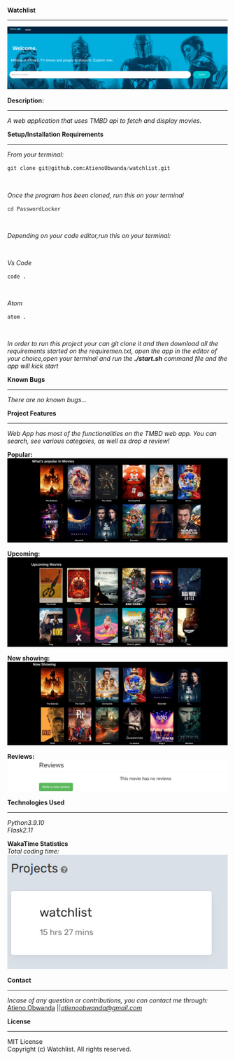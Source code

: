 **Watchlist** <br />
****
![Alt text](/screenshots/banner.png?raw=true "Optional Title")

**Description:**
****
*A web application that uses TMBD api to fetch and display movies.* <br />


**Setup/Installation Requirements** 
****
*From your terminal:* <br />
```py
git clone git@github.com:AtienoObwanda/watchlist.git
```
<br />

*Once the program has been cloned, run this on your terminal* <br />

```
cd PasswordLocker
```

<br />

*Depending on your code editor,run this on your terminal:* <br />

<br />

*Vs Code* <br />

```
code .
```
<br />

*Atom* <br />
```
atom .
```
<br />

*In order to run this project your can git clone it and then download all the requirements started on the requiremen.txt, open the app in the editor of your choice,open your terminal and run the **./start.sh** command file and the app will kick start*
<br />

**Known Bugs**
****
*There are no known bugs...*

**Project Features**
****
*Web App has most of the functionalities on the TMBD web app. You can search, see various categoies, as well as drop a review!* <br />

**Popular:** <br />
![Alt text](/screenshots/popular.png?raw=true "Optional Title")


**Upcoming:**<br />
![Alt text](/screenshots/upComing.png?raw=true "Optional Title")

**Now showing:**
![Alt text](/screenshots/now.png?raw=true "Optional Title")

**Reviews:**<br />
![Alt text](/screenshots/review.png?raw=true "Optional Title")

**Technologies Used**
****

*Python3.9.10*<br />
*Flask2.11*<br />

**WakaTime Statistics**<br />
*Total coding time:* <br />
![Alt text](/screenshots/stats.png?raw=true "Optional Title")



**Contact**
****

*Incase of any question or contributions, you can contact me through:*
 [Atieno Obwanda](https://github.com/AtienoObwanda) ||*atienoobwanda@gmail.com* </br>


**License**
****
MIT License <br/>
Copyright (c) Watchlist. All rights reserved.
